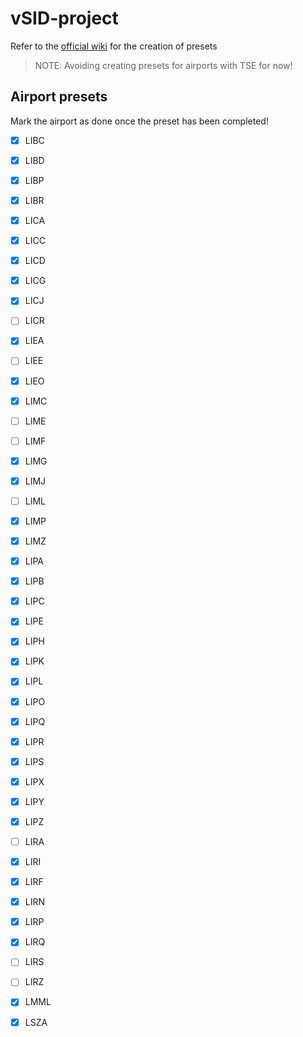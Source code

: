 # vSID-project

Refer to the [official wiki](https://github.com/Gameagle/vSID/wiki) for the creation of presets

> NOTE: Avoiding creating presets for airports with TSE for now!

## Airport presets

Mark the airport as done once the preset has been completed!

- [X] LIBC
- [X] LIBD
- [X] LIBP
- [X] LIBR
- [x] LICA
- [x] LICC
- [X] LICD
- [X] LICG
- [X] LICJ
- [ ] LICR
- [X] LIEA
- [ ] LIEE
- [x] LIEO
- [x] LIMC
- [ ] LIME
- [ ] LIMF
- [X] LIMG
- [x] LIMJ
- [ ] LIML
- [x] LIMP
- [X] LIMZ
- [X] LIPA
- [x] LIPB
- [X] LIPC
- [x] LIPE
- [X] LIPH
- [x] LIPK
- [X] LIPL
- [X] LIPO
- [x] LIPQ
- [x] LIPR
- [X] LIPS
- [x] LIPX
- [X] LIPY
- [X] LIPZ
- [ ] LIRA
- [x] LIRI
- [X] LIRF
- [x] LIRN
- [X] LIRP
- [X] LIRQ
- [ ] LIRS
- [ ] LIRZ
- [X] LMML
- [X] LSZA

